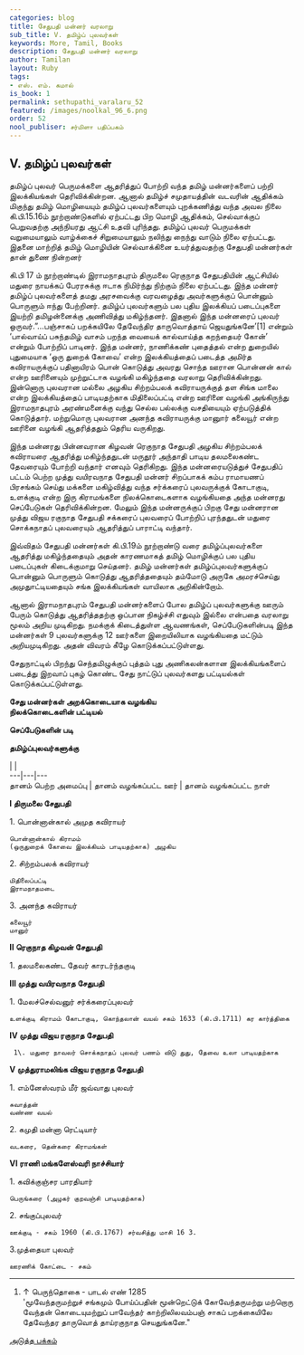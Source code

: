 ```yaml
---
categories: blog
title: சேதுபதி மன்னர் வரலாறு
sub_title: V. தமிழ்ப் புலவர்கள்
keywords: More, Tamil, Books
description: சேதுபதி மன்னர் வரலாறு
author: Tamilan
layout: Ruby
tags:
- எஸ். எம். கமால்
is_book: 1
permalink: sethupathi_varalaru_52
featured: /images/noolkal_96_6.png
order: 52
nool_publiser: சர்மிளா பதிப்பகம்
---
```



## V. தமிழ்ப் புலவர்கள்

தமிழ்ப் புலவர் பெருமக்களை ஆதரித்துப் போற்றி வந்த தமிழ் மன்னர்களைப் பற்றி இலக்கியங்கள் தெரிவிக்கின்றன. ஆனால் தமிழ்ச் சமுதாயத்தின் வடவரின் ஆதிக்கம் மிகுந்து தமிழ் மொழியையும் தமிழ்ப் புலவர்களையும் புறக்கணித்து வந்த அவல நிலை கி.பி.15.16ம் நூற்றாண்டுகளில் ஏற்பட்டது பிற மொழி ஆதிக்கம், செல்வாக்குப் பெறுவதற்கு அந்நியரது ஆட்சி உதவி புரிந்தது. தமிழ்ப் புலவர் பெருமக்கள் வறுமையாலும் வாழ்க்கைச் சிறுமையாலும் நலிந்து நைந்து வாடும் நிலை ஏற்பட்டது. இதனை மாற்றித் தமிழ் மொழியின் செல்வாக்கினை உயர்த்துவதற்கு சேதுபதி மன்னர்கள் தான் துணை நின்றனர்

கி.பி 17 ம் நூற்றாண்டில் இராமநாதபுரம் திருமலை ரெகுநாத சேதுபதியின் ஆட்சியில் மதுரை நாயக்கப் பேரரசுக்கு ஈடாக நிமிர்ந்து நிற்கும் நிலை ஏற்பட்டது. இந்த மன்னர் தமிழ்ப் புலவர்களைத் தமது அரசவைக்கு வரவழைத்து அவர்களுக்குப் பொன்னும் பொருளும் ஈந்து பேற்றினர். தமிழ்ப் புலவர்களும் பல புதிய இலக்கியப் படைப்புகளை இயற்றி தமிழன்னைக்கு அணிவித்து மகிழ்ந்தனர். இதனால் இந்த மன்னரைப் புலவர் ஒருவர்.”...பஞ்சாகப் பறக்கயிலே தேவேந்திர தாருவொத்தாய் ஜெயதுங்கனே’[1] என்றும் ‘பால்வாய்ப் பசுந்தமிழ் வாசம் பறந்த வையைக் கால்வாய்த்த கறந்தையர் கோன்’ என்றும் போற்றிப் பாடினர். இந்த மன்னர், நாணிக்கண் புதைத்தல் என்ற துறையில் புதுமையாக ‘ஒரு துறைக் கோவை’ என்ற இலக்கியத்தைப் படைத்த அமிர்த கவிராயருக்குப் பதினாயிரம் பொன் கொடுத்து அவரது சொந்த ஊரான பொன்னன் கால் என்ற ஊரினையும் முற்றுட்டாக வழங்கி மகிழ்ந்ததை வரலாறு தெரிவிக்கின்றது. இன்னொரு புலவரான மல்லை அழகிய சிற்றம்பலக் கவிராயருக்குத் தள சிங்க மாலை என்ற இலக்கியத்தைப் பாடியதற்காக மிதிலைப்பட்டி என்ற ஊரினை வழங்கி அங்கிருந்து இராமநாதபுரம் அரண்மனைக்கு வந்து செல்ல பல்லக்கு வசதியையும் ஏற்படுத்திக் கொடுத்தார். மற்றுமொரு புலவரான அனந்த கவிராயருக்கு மானுார் கலையூர் என்ற ஊரினை வழங்கி ஆதரித்ததும் தெரிய வருகிறது.

இந்த மன்னரது பின்னவரான கிழவன் ரெகுநாத சேதுபதி அழகிய சிற்றம்பலக் கவிராயரை ஆதரித்து மகிழ்ந்ததுடன் மருதூர் அந்தாதி பாடிய தலமலைகண்ட தேவரையும் போற்றி வந்தார் எனவும் தெரிகிறது. இந்த மன்னரையடுத்துச் சேதுபதிப் பட்டம் பெற்ற முத்து வயிரவநாத சேதுபதி மன்னர் சிறப்பாகக் கம்ப ராமாயணப் பிரசங்கம் செய்து மக்களை மகிழ்வித்து வந்த சர்க்கரைப் புலவருக்குக் கோடாகுடி, உளக்குடி என்ற இரு கிராமங்களை நிலக்கொடைகளாக வழங்கியதை அந்த மன்னரது செப்பேடுகள் தெரிவிக்கின்றன. மேலும் இந்த மன்னருக்குப் பிறகு சேது மன்னரான முத்து விஜய ரகுநாத சேதுபதி சக்கரைப் புலவரைப் போற்றிப் புரந்ததுடன் மதுரை சொக்கநாதப் புலவரையும் ஆதரித்துப் பாராட்டி வந்தார்.

இவ்விதம் சேதுபதி மன்னர்கள் கி.பி.19ம் நூற்றாண்டு வரை தமிழ்ப்புலவர்களை ஆதரித்து மகிழ்ந்ததையும் அதன் காரணமாகத் தமிழ் மொழிக்குப் பல புதிய படைப்புகள் கிடைக்குமாறு செய்தனர். தமிழ் மன்னர்கள் தமிழ்ப்புலவர்களுக்குப் பொன்னும் பொருளும் கொடுத்து ஆதரித்ததையும் தம்மோடு அருகே அமரச்செய்து அமுதுாட்டியதையும் சங்க இலக்கியங்கள் வாயிலாக அறிகின்றோம்.

ஆனால் இராமநாதபுரம் சேதுபதி மன்னர்களைப் போல தமிழ்ப் புலவர்களுக்கு ஊரும் பேரும் கொடுத்து ஆதரித்ததற்கு ஒப்பான நிகழ்ச்சி எதுவும் இல்லை என்பதை வரலாறு மூலம் அறிய முடிகிறது. நமக்குக் கிடைத்துள்ள ஆவணங்கள், செப்பேடுகளின்படி இந்த மன்னர்கள் 9 புலவர்களுக்கு 12 ஊர்களை இறையிலியாக வழங்கியதை மட்டும் அறியமுடிகிறது. அதன் விவரம் கீழே கொடுக்கப்பட்டுள்ளது.

சேதுநாட்டில் பிறந்து செந்தமிழுக்குப் புத்தம் புது அணிகலன்களான இலக்கியங்களைப் படைத்து இறவாப் புகழ் கொண்ட சேது நாட்டுப் புலவர்களது பட்டியல்கள் கொடுக்கப்பட்டுள்ளது.

**சேது மன்னர்கள் அறக்கொடையாக வழங்கிய  
நிலக்கொடைகளின் பட்டியல்**

**செப்பேடுகளின் படி**

**தமிழ்ப்புலவர்களுக்கு**

| |  
\---|---|---  
தானம் பெற்ற அமைப்பு | தானம் வழங்கப்பட்ட ஊர் | தானம் வழங்கப்பட்ட நாள்

**I திருமலை சேதுபதி**

1\. பொன்னான்கால் அமுத கவிராயர்

    
    
    பொன்னான்கால் கிராமம்
    (ஒருதுறைக் கோவை இலக்கியம் பாடியதற்காக) அழகிய
    

2\. சிற்றம்பலக் கவிராயர்

    
    
    மிதிலைப்பட்டி
    இராமநாதமடை
    

3\. அனந்த கவிராயர்

    
    
    கலையூர்
    மானுர்
    

**II ரெகுநாத கிழவன் சேதுபதி**

1\. தலமலைகண்ட தேவர் காரடர்ந்தகுடி

**III முத்து வயிரவநாத சேதுபதி**

1\. மேலச்செல்வனுர் சர்க்கரைப்புலவர்

    
    
    உளக்குடி கிராமம் கோடாகுடி, கொந்தலான் வயல் சகம் 1633 (கி.பி.1711) கர கார்த்திகை
    

**IV முத்து விஜய ரகுநாத சேதுபதி**

    
    
     1\. மதுரை நாவலர் சொக்கநாதப் புலவர் பணம் விடு துது, தேவை உலா பாடியதற்காக
    

**V முத்துராமலிங்க விஜய ரகுநாத சேதுபதி**

1\. எம்னேஸ்வரம் மீர் ஜவ்வாது புலவர்

    
    
    சுவாத்தன் 
    வண்ண வயல்
    

2\. கமுதி மன்னா ரெட்டியார்

    
    
    வடகரை, தென்கரை கிராமங்கள்
    

**VI ராணி மங்களேஸ்வரி நாச்சியார்**

1\. கவிக்குஞ்சர பாரதியார்

    
    
    பெருங்கரை (அழகர் குறவஞ்சி பாடியதற்காக)
    

2\. சங்குப்புலவர்

    
    
    ஊக்குடி - சகம் 1960 (கி.பி.1767) சர்வசித்து மாசி 16 3.
    

3.முத்தையா புலவர்

    
    
    ஊரணிக் கோட்டை - சகம்
    

* * *

  1. ↑ பெருந்தொகை - பாடல் எண் 1285   
'மூவேந்தருமற்றுச் சங்கமும் போய்ப்பதின் மூன்றெட்டுக் கோவேந்தருமற்று மற்றொரு வேந்தன் கொடையுமற்றுப் பாவேந்தர் காற்றிலிலவம்பஞ் சாகப் பறக்கையிலே தேவேந்தர தாருவொத் தாய்ரகுநாத செயதுங்கனே."

[அடுத்த பக்கம்](sethupathi_varalaru_53)